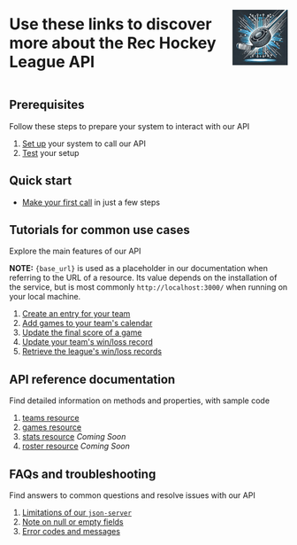 <div style="display: flex; align-items: center; justify-content: space-between;">
  <h1>Use these links to discover more about the Rec Hockey League API</h1>
  <img src="rec-hockey-service-logo_4x4.jpeg" alt="Rec Hockey League Logo" style="width: 100px; height: 100px; margin-left: 20px;">
</div>

## Prerequisites

Follow these steps to prepare your system to interact with our API

1. [Set up](prerequisites.md) your system to call our API
2. [Test](test-system.md) your setup

## Quick start
  - [Make your first call](quick-start.md) in just a few steps

## Tutorials for common use cases

Explore the main features of our API

**NOTE:** `{base_url}` is used as a placeholder in our documentation when referring to the URL of a resource. Its value depends on the installation of the service, but is most commonly `http://localhost:3000/` when running on your local machine.

1. [Create an entry for your team](tut-create-team.md)
2. [Add games to your team's calendar](tut-add-games.md)
3. [Update the final score of a game](tut-add-score.md)
4. [Update your team's win/loss record](tut-update-winloss.md)
5. [Retrieve the league's win/loss records](tut-retrieve-wlr.md)

## API reference documentation

Find detailed information on methods and properties, with sample code

1. [teams resource](res-teams.md)
2. [games resource](res-games.md)
3. [stats resource](res-stats.md)  _Coming Soon_
4. [roster resource](res-roster.md)  _Coming Soon_

## FAQs and troubleshooting

Find answers to common questions and resolve issues with our API

1. [Limitations of our `json-server`](xtra-limitations.md)
2. [Note on null or empty fields](xtra-null-fields.md)
3. [Error codes and messages](xtra-errors.md)
